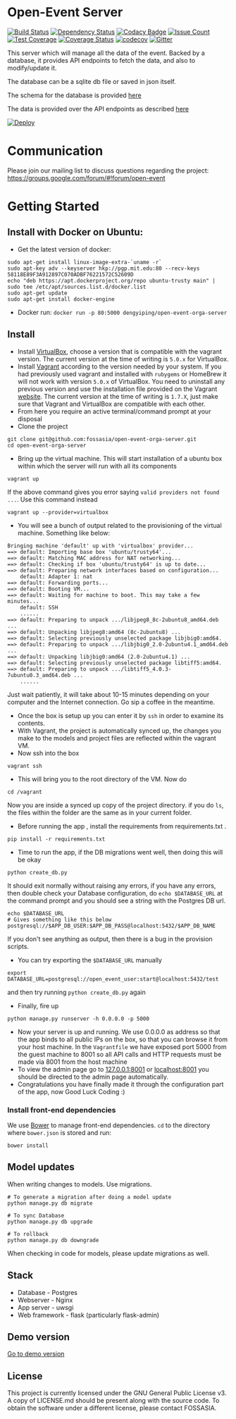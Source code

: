 #  Open-Event Server

[![Build Status](https://travis-ci.org/fossasia/open-event-orga-server.svg?branch=master)](https://travis-ci.org/fossasia/open-event-orga-server)
[![Dependency Status](https://gemnasium.com/badges/github.com/fossasia/open-event-orga-server.svg)](https://gemnasium.com/github.com/fossasia/open-event-orga-server)
[![Codacy Badge](https://api.codacy.com/project/badge/grade/645630f8334b40dd93ba804956908a42)](https://www.codacy.com/app/triplez/open-event-orga-server)
[![Issue Count](https://codeclimate.com/github/fossasia/open-event-orga-server/badges/issue_count.svg)](https://codeclimate.com/github/fossasia/open-event-orga-server)
[![Test Coverage](https://codeclimate.com/github/fossasia/open-event-orga-server/badges/coverage.svg)](https://codeclimate.com/github/fossasia/open-event-orga-server/coverage)
[![Coverage Status](https://coveralls.io/repos/github/fossasia/open-event-orga-server/badge.svg?branch=master)](https://coveralls.io/github/fossasia/open-event-orga-server?branch=master)
[![codecov](https://codecov.io/gh/fossasia/open-event-orga-server/branch/master/graph/badge.svg)](https://codecov.io/gh/fossasia/open-event-orga-server)
[![Gitter](https://badges.gitter.im/fossasia/open-event-orga-server.svg)](https://gitter.im/fossasia/open-event-orga-server?utm_source=badge&utm_medium=badge&utm_campaign=pr-badge)

This server which will manage all the data of the event. Backed by a database,
it provides API endpoints to fetch the data, and also to modify/update it.

The database can be a sqlite db file or saved in json itself.

The schema for the database is provided [here](https://github.com/fossasia/open-event/blob/master/DATABASE.md)

The data is provided over the API endpoints as described [here](https://github.com/fossasia/open-event/blob/master/API.md)

[![Deploy](https://www.herokucdn.com/deploy/button.svg)](https://heroku.com/deploy)

# Communication
Please join our mailing list to discuss questions regarding the project: https://groups.google.com/forum/#!forum/open-event

# Getting Started
## Install with Docker on Ubuntu:
* Get the latest version of docker:
```
sudo apt-get install linux-image-extra-`uname -r`
sudo apt-key adv --keyserver hkp://pgp.mit.edu:80 --recv-keys 58118E89F3A912897C070ADBF76221572C52609D
echo "deb https://apt.dockerproject.org/repo ubuntu-trusty main" | sudo tee /etc/apt/sources.list.d/docker.list
sudo apt-get update
sudo apt-get install docker-engine
```
* Docker run: ```docker run -p 80:5000 dengyiping/open-event-orga-server```


## Install
* Install [VirtualBox][1], choose a version that is compatible with the vagrant version. The current version at the time of writing is `5.0.x` for VirtualBox.
* Install [Vagrant][2] according to the version needed by your system. If you had previously used vagrant and installed with `rubygems` or HomeBrew it will not work with version `5.0.x` of VirtualBox. You need to uninstall any previous version and use the installation file provided on the Vagrant [website][2]. The current version at the time of writing is `1.7.X`, just make sure that Vagrant and VirtualBox are compatible with each other.
* From here you require an active terminal/command prompt at your disposal
* Clone the project
```
git clone git@github.com:fossasia/open-event-orga-server.git
cd open-event-orga-server
```
* Bring up the virtual machine. This will start installation of a ubuntu box within which the server will run with all its components
```
vagrant up
```
If the above command gives you error saying `valid providers not found ...`. Use this command instead
```
vagrant up --provider=virtualbox
```
* You will see a bunch of output related to the provisioning of the virtual machine. Something like below:
```
Bringing machine 'default' up with 'virtualbox' provider...
==> default: Importing base box 'ubuntu/trusty64'...
==> default: Matching MAC address for NAT networking...
==> default: Checking if box 'ubuntu/trusty64' is up to date...
==> default: Preparing network interfaces based on configuration...
    default: Adapter 1: nat
==> default: Forwarding ports...
==> default: Booting VM...
==> default: Waiting for machine to boot. This may take a few minutes...
    default: SSH
    ......
==> default: Preparing to unpack .../libjpeg8_8c-2ubuntu8_amd64.deb ...
==> default: Unpacking libjpeg8:amd64 (8c-2ubuntu8) ...
==> default: Selecting previously unselected package libjbig0:amd64.
==> default: Preparing to unpack .../libjbig0_2.0-2ubuntu4.1_amd64.deb ...
==> default: Unpacking libjbig0:amd64 (2.0-2ubuntu4.1) ...
==> default: Selecting previously unselected package libtiff5:amd64.
==> default: Preparing to unpack .../libtiff5_4.0.3-7ubuntu0.3_amd64.deb ...
    ......
```
Just wait patiently, it will take about 10-15 minutes depending on your computer and the Internet connection. Go sip a coffee in the meantime.

* Once the box is setup up you can enter it by `ssh` in order to examine its contents.
* With Vagrant, the project is automatically synced up, the changes you make to the models and project files are reflected within the vagrant VM.
* Now ssh into the box
```
vagrant ssh
```
* This will bring you to the root directory of the VM. Now do
```
cd /vagrant
```
Now you are inside a synced up copy of the project directory. if you do `ls`, the files within the folder are the same as in your current folder.

* Before running the app , install the requirements from 
requirements.txt .
```
pip install -r requirements.txt
```
* Time to run the app, if the DB migrations went well, then doing this will be okay
```
python create_db.py
```
It should exit normally without raising any errors, if you have any errors, then double check your Database configuration, do `echo $DATABASE_URL` at the command prompt and you should see a string with the Postgres DB url.
```
echo $DATABASE_URL
# Gives something like this below
postgresql://$APP_DB_USER:$APP_DB_PASS@localhost:5432/$APP_DB_NAME
```
If you don't see anything as output, then there is a bug in the provision scripts.
* You can try exporting the `$DATABASE_URL` manually
```
export DATABASE_URL=postgresql://open_event_user:start@localhost:5432/test
```
and then try running `python create_db.py` again
* Finally, fire up
```
python manage.py runserver -h 0.0.0.0 -p 5000
```
* Now your server is up and running. We use 0.0.0.0 as address so that the app binds to all public IPs on the box, so that you can browse it from your host machine. In the `Vagrantfile` we have exposed port 5000 from the guest machine to 8001 so all API calls and HTTP requests must be made via 8001 from the host machine
* To view the admin page go to [127.0.0.1:8001](http://127.0.0.1:8001/) or [localhost:8001](http://localhost:8001/) you should be directed to the admin page automatically.
* Congratulations you have finally made it through the configuration part of the app, now Good Luck Coding :)

### Install front-end dependencies

We use [Bower](http://bower.io) to manage front-end dependencies. `cd` to the directory where `bower.json` is stored and run:

```
bower install
```

## Model updates

When writing changes to models. Use migrations.

 ```
 # To generate a migration after doing a model update
 python manage.py db migrate

 # To sync Database
 python manage.py db upgrade

 # To rollback
 python manage.py db downgrade

 ```

When checking in code for models, please update migrations as well.

## Stack

* Database - Postgres
* Webserver - Nginx
* App server - uwsgi
* Web framework - flask (particularly flask-admin)

## Demo version

[Go to demo version](http://open-event.herokuapp.com/admin/)

## License

This project is currently licensed under the GNU General Public License v3. A
copy of LICENSE.md should be present along with the source code. To obtain the
software under a different license, please contact FOSSASIA.

[1]: https://www.virtualbox.org/wiki/Downloads
[2]: http://www.vagrantup.com/downloads.html
[3]: https://blog.engineyard.com/2014/building-a-vagrant-box
[4]: https://docs.vagrantup.com/v2/getting-started
